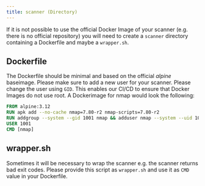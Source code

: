 ```yaml
---
title: scanner (Directory)
---
```


If it is not possible to use the official Docker Image of your scanner (e.g. there is no official repository) you will need to create a `scanner` directory containing a Dockerfile and maybe a `wrapper.sh`.

## Dockerfile

The Dockerfile should be minimal and based on the official *alpine* baseimage. 
Please make sure to add a new user for your scanner.
Please change the user using `GID`. This enables our CI/CD to ensure that Docker Images do not use root.
A Dockerimage for nmap would look the following:

```dockerfile
FROM alpine:3.12
RUN apk add --no-cache nmap=7.80-r2 nmap-scripts=7.80-r2
RUN addgroup --system --gid 1001 nmap && adduser nmap --system --uid 1001 --ingroup nmap
USER 1001
CMD [nmap]
```

## wrapper.sh

Sometimes it will be necessary to wrap the scanner e.g. the scanner returns bad exit codes.
Please provide this script as `wrapper.sh` and use it as `CMD` value in your Dockerfile.


